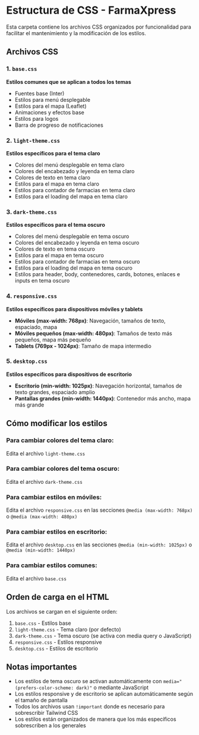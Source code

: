 # Estructura de CSS - FarmaXpress

Esta carpeta contiene los archivos CSS organizados por funcionalidad para facilitar el mantenimiento y la modificación de los estilos.

## Archivos CSS

### 1. `base.css`
**Estilos comunes que se aplican a todos los temas**
- Fuentes base (Inter)
- Estilos para menú desplegable
- Estilos para el mapa (Leaflet)
- Animaciones y efectos base
- Estilos para logos
- Barra de progreso de notificaciones

### 2. `light-theme.css`
**Estilos específicos para el tema claro**
- Colores del menú desplegable en tema claro
- Colores del encabezado y leyenda en tema claro
- Colores de texto en tema claro
- Estilos para el mapa en tema claro
- Estilos para contador de farmacias en tema claro
- Estilos para el loading del mapa en tema claro

### 3. `dark-theme.css`
**Estilos específicos para el tema oscuro**
- Colores del menú desplegable en tema oscuro
- Colores del encabezado y leyenda en tema oscuro
- Colores de texto en tema oscuro
- Estilos para el mapa en tema oscuro
- Estilos para contador de farmacias en tema oscuro
- Estilos para el loading del mapa en tema oscuro
- Estilos para header, body, contenedores, cards, botones, enlaces e inputs en tema oscuro

### 4. `responsive.css`
**Estilos específicos para dispositivos móviles y tablets**
- **Móviles (max-width: 768px)**: Navegación, tamaños de texto, espaciado, mapa
- **Móviles pequeños (max-width: 480px)**: Tamaños de texto más pequeños, mapa más pequeño
- **Tablets (769px - 1024px)**: Tamaño de mapa intermedio

### 5. `desktop.css`
**Estilos específicos para dispositivos de escritorio**
- **Escritorio (min-width: 1025px)**: Navegación horizontal, tamaños de texto grandes, espaciado amplio
- **Pantallas grandes (min-width: 1440px)**: Contenedor más ancho, mapa más grande

## Cómo modificar los estilos

### Para cambiar colores del tema claro:
Edita el archivo `light-theme.css`

### Para cambiar colores del tema oscuro:
Edita el archivo `dark-theme.css`

### Para cambiar estilos en móviles:
Edita el archivo `responsive.css` en las secciones `@media (max-width: 768px)` o `@media (max-width: 480px)`

### Para cambiar estilos en escritorio:
Edita el archivo `desktop.css` en las secciones `@media (min-width: 1025px)` o `@media (min-width: 1440px)`

### Para cambiar estilos comunes:
Edita el archivo `base.css`

## Orden de carga en el HTML

Los archivos se cargan en el siguiente orden:
1. `base.css` - Estilos base
2. `light-theme.css` - Tema claro (por defecto)
3. `dark-theme.css` - Tema oscuro (se activa con media query o JavaScript)
4. `responsive.css` - Estilos responsive
5. `desktop.css` - Estilos de escritorio

## Notas importantes

- Los estilos de tema oscuro se activan automáticamente con `media="(prefers-color-scheme: dark)"` o mediante JavaScript
- Los estilos responsive y de escritorio se aplican automáticamente según el tamaño de pantalla
- Todos los archivos usan `!important` donde es necesario para sobrescribir Tailwind CSS
- Los estilos están organizados de manera que los más específicos sobrescriben a los generales
